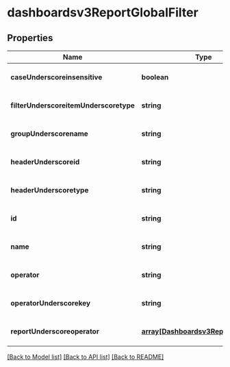 # dashboardsv3ReportGlobalFilter

## Properties
Name | Type | Description | Notes
------------ | ------------- | ------------- | -------------
**caseUnderscoreinsensitive** | **boolean** | CaseInsensitive | [optional] [default to null]
**filterUnderscoreitemUnderscoretype** | **string** | FilterItemType | [optional] [default to null]
**groupUnderscorename** | **string** | GroupName | [optional] [default to null]
**headerUnderscoreid** | **string** | HeaderID | [optional] [default to null]
**headerUnderscoretype** | **string** | HeaderType | [optional] [default to null]
**id** | **string** | Id | [optional] [default to null]
**name** | **string** | Name | [optional] [default to null]
**operator** | **string** | Operator | [optional] [default to null]
**operatorUnderscorekey** | **string** | OperatorKey | [optional] [default to null]
**reportUnderscoreoperator** | [**array[Dashboardsv3ReportOperator]**](Dashboardsv3ReportOperator.md) | Operators | [optional] [default to null]

[[Back to Model list]](../README.md#documentation-for-models) [[Back to API list]](../README.md#documentation-for-api-endpoints) [[Back to README]](../README.md)



